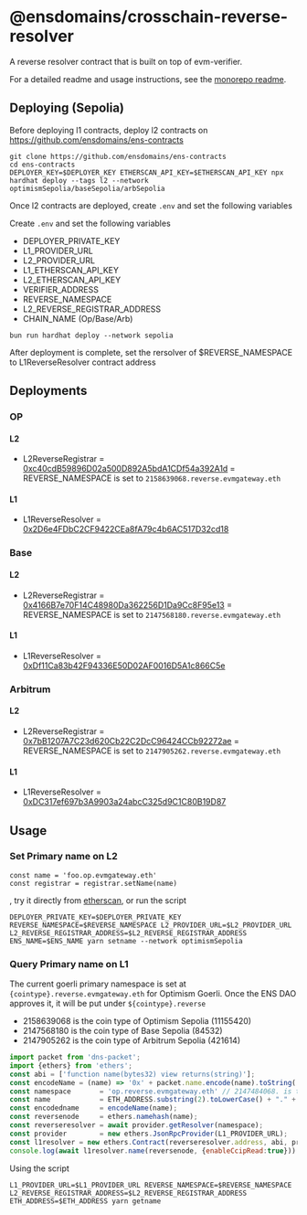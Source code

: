 # @ensdomains/crosschain-reverse-resolver

A reverse resolver contract that is built on top of evm-verifier.

For a detailed readme and usage instructions, see the [monorepo readme](https://github.com/ensdomains/evmgateway/tree/main).


## Deploying (Sepolia)

Before deploying l1 contracts, deploy l2 contracts on https://github.com/ensdomains/ens-contracts

```
git clone https://github.com/ensdomains/ens-contracts
cd ens-contracts
DEPLOYER_KEY=$DEPLOYER_KEY ETHERSCAN_API_KEY=$ETHERSCAN_API_KEY npx hardhat deploy --tags l2 --network optimismSepolia/baseSepolia/arbSepolia
```

Once l2 contracts are deployed, create `.env` and set the following variables

Create `.env` and set the following variables

- DEPLOYER_PRIVATE_KEY
- L1_PROVIDER_URL
- L2_PROVIDER_URL
- L1_ETHERSCAN_API_KEY
- L2_ETHERSCAN_API_KEY
- VERIFIER_ADDRESS
- REVERSE_NAMESPACE
- L2_REVERSE_REGISTRAR_ADDRESS
- CHAIN_NAME (Op/Base/Arb)
```
bun run hardhat deploy --network sepolia
```

After deployment is complete, set the rersolver of $REVERSE_NAMESPACE to L1ReverseResolver contract address

## Deployments

### OP
#### L2
- L2ReverseRegistrar = [0xc40cdB59896D02a500D892A5bdA1CDf54a392A1d](https://sepolia-optimism.etherscan.io/address/0xc40cdB59896D02a500D892A5bdA1CDf54a392A1d#code
) = REVERSE_NAMESPACE is set to `2158639068.reverse.evmgateway.eth`
#### L1
- L1ReverseResolver = [0x2D6e4FDbC2CF9422CEa8fA79c4b6AC517D32cd18](https://sepolia.etherscan.io/address/0x2D6e4FDbC2CF9422CEa8fA79c4b6AC517D32cd18#code)

### Base

#### L2
- L2ReverseRegistrar = [0x4166B7e70F14C48980Da362256D1Da9Cc8F95e13](https://sepolia.basescan.org/address/0x4166B7e70F14C48980Da362256D1Da9Cc8F95e13#code) = REVERSE_NAMESPACE is set to `2147568180.reverse.evmgateway.eth`
#### L1
- L1ReverseResolver = [0xDf11Ca83b42F94336E50D02AF0016D5A1c866C5e](https://sepolia.etherscan.io/address/0xDf11Ca83b42F94336E50D02AF0016D5A1c866C5e#code)

### Arbitrum

#### L2
- L2ReverseRegistrar = [0x7bB1207A7C23d620Cb22C2DcC96424CCb92272ae](https://api-sepolia.arbiscan.io/address/0x7bB1207A7C23d620Cb22C2DcC96424CCb92272ae#code
) = REVERSE_NAMESPACE is set to `2147905262.reverse.evmgateway.eth`
#### L1
- L1ReverseResolver = [0xDC317ef697b3A9903a24abcC325d9C1C80B19D87](https://sepolia.etherscan.io/address/0xDC317ef697b3A9903a24abcC325d9C1C80B19D87#code)

## Usage

### Set Primary name on L2

```
const name = 'foo.op.evmgateway.eth'
const registrar = registrar.setName(name)
```

, try it directly from [etherscan](https://goerli.etherscan.io/address/0xeEB5832Ea8732f7EF06d468E40F562c9D7347795), or run the script
```
DEPLOYER_PRIVATE_KEY=$DEPLOYER_PRIVATE_KEY REVERSE_NAMESPACE=$REVERSE_NAMESPACE L2_PROVIDER_URL=$L2_PROVIDER_URL L2_REVERSE_REGISTRAR_ADDRESS=$L2_REVERSE_REGISTRAR_ADDRESS ENS_NAME=$ENS_NAME yarn setname --network optimismSepolia
```

### Query Primary name on L1

The current goerli primary namespace is set at `{cointype}.reverse.evmgateway.eth` for Optimism Goerli. Once the ENS DAO approves it, it will be put under `${cointype}.reverse`

- 2158639068 is the coin type of Optimism Sepolia (11155420)
- 2147568180 is the coin type of Base Sepolia (84532)
- 2147905262 is the coin type of Arbitrum Sepolia (421614)

```js
import packet from 'dns-packet';
import {ethers} from 'ethers';
const abi = ['function name(bytes32) view returns(string)'];
const encodeName = (name) => '0x' + packet.name.encode(name).toString('hex')
const namespace       = 'op.reverse.evmgateway.eth' // 2147484068. is the coinType of Optimism Goerli (420)
const name            = ETH_ADDRESS.substring(2).toLowerCase() + "." + namespace
const encodedname     = encodeName(name);
const reversenode     = ethers.namehash(name);
const reverseresolver = await provider.getResolver(namespace);
const provider        = new ethers.JsonRpcProvider(L1_PROVIDER_URL);
const l1resolver = new ethers.Contract(reverseresolver.address, abi, provider);
console.log(await l1resolver.name(reversenode, {enableCcipRead:true}))
```

Using the script

```
L1_PROVIDER_URL=$L1_PROVIDER_URL REVERSE_NAMESPACE=$REVERSE_NAMESPACE L2_REVERSE_REGISTRAR_ADDRESS=$L2_REVERSE_REGISTRAR_ADDRESS ETH_ADDRESS=$ETH_ADDRESS yarn getname
```
